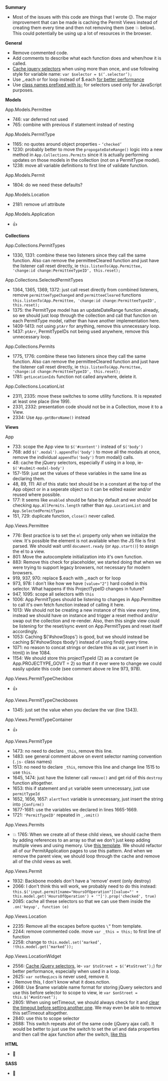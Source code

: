 **Summary**
- Most of the issues with this code are things that I wrote :confused:. The major improvement that can be made is caching the Permit Views instead of creating them every time and then not removing them (see :boom: below). This could potentially be using up a lot of resources in the browser. 

**General**
- Remove commented code.
- Add comments to describe what each function does and when/how it is called.
- [Cache jquery selectors](https://github.com/nycdot/javascript#jquery) when using more than once, and use following style for variable name: `var $selector = $(‘.selector’);`
- Use _.each or for loop instead of $.each [for better performance](http://jsperf.com/jquery-each-vs-for-loop/35)
- Use [class names prefixed with js-](https://github.com/nycdot/javascript-style-guide#jquery) for selectors used only for JavaScript purposes.

**Models**

App.Models.Permittee
- 746: var deferred not used
- 765: combine with previous if statement instead of nesting

App.Models.PermitType
- 1165: no quotes around object properties - `‘checked’`
- 1230: probably better to move the `propogateDateRange()` logic into a new method in `App.Collections.Permits` since it is actually performing updates on those models in the collection (not on a PermitType model).
- 1238: move all variable definitions to first line of validate function.

App.Models.Permit
- 1804: do we need these defaults?

App.Models.Location
- 2181: remove url attribute

App.Models.Application
- :thumbsup:

**Collections**

App.Collections.PermitTypes
- 1330, 1331: combine these two listeners since they call the same function. Also can remove the permitteeCleared function and just have the listener call reset directly, ie `this.listenTo(App.Permittee, 'change:id change:PermitteeTypeID', this.reset);`

App.Collections.SelectedPermitTypes
- 1364, 1365, 1369, 1372: just call reset directly from combined listeners, remove `permitteeTypeChanged` and `permitteeCleared` functions `this.listenTo(App.Permittee, 'change:id change:PermitteeTypeID', this.reset);`
- 1375: the PermitType model has an updateDateRange function already, so we should just loop through the collection and call that function on each PermitType model, rather than have another implementation here.
- 1409-1413: not using `ptArr` for anything, remove this unnecessary loop.
- 1437: `ptArr`, PermitTypeIDs not being used anywhere, remove this unnecessary loop.

App.Collections.Permits
- 1775, 1776: combine these two listeners since they call the same function. Also can remove the permitteeCleared function and just have the listener call reset directly, ie `this.listenTo(App.Permittee, 'change:id change:PermitteeTypeID', this.reset);`
- 1781: `getLocationIds` function not called anywhere, delete it.

App.Collections.LocationList
- 2311, 2335: move these switches to some utility functions. It is repeated at least one place (line 199).
- 2331, 2332: presentation code should not be in a Collection, move it to a View.
- 2334: Use `App.getBoroName()` instead

**Views**

App
- 733: scope the App view to `$('#content')` instead of `$('body')`
- 768: add `$('.modal').appendTo('body')` to move all the modals at once, remove the individual `appendTo('body')` from modal() calls.
- 48: cache the jQuery selectors, especially if using in a loop, ie- `$('#submit-modal-body')`
- 157-159: just set the values of these variables in the same line as declaring them.
- 48, 89, 111: All of this static text should be in a constant at the top of the App object or in a seperate object so it can be edited easier and/or reused where possible.
- 177: It seems like `enabled` should be false by default and we should be checking `App.AllPermits.length` rather than `App.LocationList` and `App.SelectedPermitTypes`
- 151, 729: duplicate function, `close()` never called.

App.Views.Permittee
- 776: Best practice is to set the `el` property only when we initialize the view. It's possible the element is not available when the JS file is first parsed. We should wait until `document.ready` (or `App.start()`) to assign the el to a view.
- 801: Move the autocomplete initialization into it's own function.
- 883: Remove this check for placeholder, we started doing that when we were trying to support legacy browsers, not necessary for modern browsers.
- 919, 937, 970: replace $.each with _.each or for loop
- 973, 978: I don't like how we have `[value="2"]` hard coded in this selector. What happens if this ProjectTypeID changes in future? 
- 947, 1095: scope all selectors with `this`
- 1006: App.PermitTypes should be listening to changes in App.Permittee to call it's own fetch function instead of calling it here.
- 1013: We should not be creating a new instance of this view every time, instead we should have on instance and trigger a reset method and/or swap out the collection and re-render. Also, then this single view could be listening for the reset/sync event on App.PermitTypes and reset itself accordingly.
- 1053: Caching $('#showStops') is good, but we should instead be caching $('#showStops tbody') instead of using find() every time.
- 1071: no reason to concat strings or declare this as var, just insert in in html() in line 1084.
- 1154: We should store this projectTypeId (2) as a constant (ie App.PROJECTYPE_GOVT = 2) so that if it ever were to change we could easily update this code (see comment above re line 973, 978).

App.Views.PermitTypeCheckbox
- :thumbsup:

App.Views.PermitTypeCheckboxes
- 1345: just set the value when you declare the var (line 1343).

App.Views.PermitTypeContainer
- :thumbsup:

App.Views.PermitType
- 1473: no need to declare `_this`, remove this line.
- 1483: see general comment above on event selector naming convention (`.js-` class names)
- 1513: no need to declare `_this`, remove this line and change line 1515 to use `this`.
- 1645, 1474: just have the listener call `remove()` and get rid of this `destroy` function altogether.
- 1653: this if statement and `pt` variable seem unnecessary, just use `permitTypeId`
- 1652, 1656, 1657: `alertText` variable is unnecessary, just insert the string into `jConfirm()`
- 1677-1681: use the variables we declared in lines 1665-1669.
- 1721: `'PermitTypeID'` repeated in `_.omit()`

App.Views.Permits
- :boom: 1765: When we create all of these child views, we should cache them by adding references to an array so that we don't just keep adding multiple views and using memory. Use [this template](https://gist.github.com/chadwilcomb/18037a4ce0be22ec67fa). We should refactor all of our PermitApplication pages to use this pattern. And when we remove the parent view, we should loop through the cache and remove all of the child views as well.

App.Views.Permit
- 1932: Backbone models don't have a 'remove' event (only destroy)
- 2066: I don't think this will work, we probably need to do this instead: `this.$('input.permit[name="HoursOfOperation"][value="' + this.model.get('HoursOfOperation') + '"]').prop('checked', true)`
- 2085: cache all these selectors so that we can use them inside the `.on('keyup', function (e)`

App.Views.Location
- 2235: Remove all the escapes before quotes `\”` from template.
- 2244: remove commented code. move `var _this = this;` to first line of function
- 2258: change to `this.model.set(‘marked’, !this.model.get(‘marked’));`

App.Views.LocationWidget
- 2556: [Cache jQuery selectors](https://github.com/nycdot/javascript#jquery), ie- `var $toStreet = $(‘#toStreet’);`) for better performance, especially when used in a loop.
- 2625: `var notReqLocs` is never used, remove it.
- : Remove this, I don't know what it does.nction.
- 2668: Use $name variable name format for storing jQuery selectors and use this before selector to scope to view, ie `var $onStreet = this.$(‘#onStreet’);`
- 2805: When using setTimeout, we should always check for it and [clear the timeout before setting another one](http://www.w3schools.com/jsref/met_win_cleartimeout.asp). We may even be able to remove this setTimeout altogether.
- 2840: use this to scope selector
- 2688: This switch repeats alot of the same code (jQuery ajax call). It would be better to just use the switch to set the url and data properties and then call the ajax function after the switch, [like this](https://gist.github.com/chadwilcomb/c9ddf626883b3d0bd312)

**HTML**
- :100:

**SASS**
- :100:
